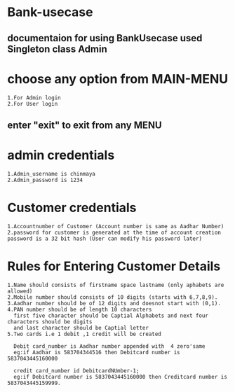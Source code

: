 # Bank-usecase
## documentaion for using BankUsecase used Singleton class Admin

# choose any option from MAIN-MENU
    1.For Admin login
    2.For User login

## enter "exit" to exit from any MENU


# admin credentials
    1.Admin_username is chinmaya
    2.Admin_password is 1234

# Customer credentials
    1.Accountnumber of Customer (Account number is same as Aadhar Number)
    2.password for customer is generated at the time of account creation
    password is a 32 bit hash (User can modify his password later)

# Rules for Entering Customer Details
    1.Name should consists of firstname space lastname (only aphabets are allowed)
    2.Mobile number should consists of 10 digits (starts with 6,7,8,9).
    3.Aadhar number should be of 12 digits and doesnot start with (0,1).
    4.PAN number should be of length 10 characters
      first five character should be Captial Alphabets and next four characters should be digits
      and last character should be Captial letter
    5.Two cards i.e 1 debit ,1 credit will be created 
     
      Debit card_number is Aadhar number appended with  4 zero'same
      eg:if Aadhar is 583704344516 then Debitcard number is 5837043445160000   
      
      credit card_number id DebitcardNUmber-1;
      eg:if Debitcard number is 5837043445160000 then Creditcard number is 5837043445159999. 
